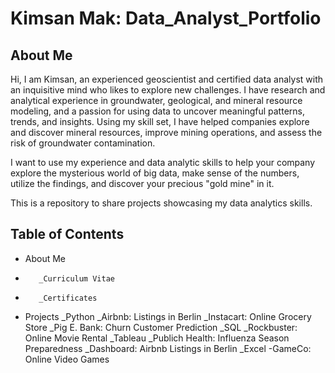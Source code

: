 # Kimsan Mak: Data_Analyst_Portfolio
## About Me
Hi, I am Kimsan, an experienced geoscientist and certified data analyst with an inquisitive mind who likes to explore new challenges. I have research and analytical experience in groundwater, geological, and mineral resource modeling, and a passion for using data to uncover meaningful patterns, trends, and insights. Using my skill set, I have helped companies explore and discover mineral resources, improve mining operations, and assess the risk of groundwater contamination. 

I want to use my experience and data analytic skills to help your company explore the mysterious world of big data, make sense of the numbers, utilize the findings, and discover your precious "gold mine" in it.

This is a repository to share projects showcasing my data analytics skills.

## Table of Contents
+ About Me
+        _Curriculum Vitae
+        _Certificates
  
+ Projects
    _Python
      _Airbnb: Listings in Berlin
      _Instacart: Online Grocery Store
      _Pig E. Bank: Churn Customer Prediction
    _SQL
      _Rockbuster: Online Movie Rental
    _Tableau
      _Publich Health: Influenza Season Preparedness
      _Dashboard: Airbnb Listings in Berlin
    _Excel
      -GameCo: Online Video Games

